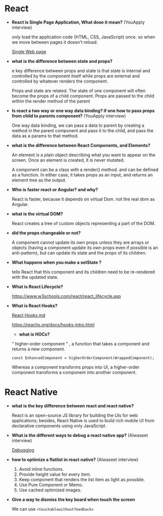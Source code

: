 # React

- **React is Single Page Application, What dose it mean?** (YouApply interview)

  only load the application code (HTML, CSS, JavaScript) once. so when we move between pages it doesn't reload.

  [Single Web page](https://www.youtube.com/watch?v=Kg0Q_YaQ3Gk&t=318s)

- **what is the difference between state and props?**

  e key difference between props and state is that state is internal and controlled by the component itself while props are external and controlled by whatever renders the component.

  Props and state are related. The state of one component will often become the props of a child component. Props are passed to the child within the render method of the parent

- **Is react a two way or one way data binding? if one how to pass props from child to parents component?** (YouApply interview)

  One way data binding, we can pass a data to parent by creating a method in the parent component and pass it to the child, and pass the data as a params to that method.

- **what is the difference between React Components, and Elements?**

  An element is a plain object describing what you want to appear on the screen. Once an element is created, it is never mutated.

  A component can be a class with a render() method. and can be defined as a function. In either case, it takes props as an input, and returns an element tree as the output.

- **Who is faster react or Angular? and why?**

  React is faster, because it depends on virtual Dom. not the real dom as Angular.

- **what is the virtual DOM?**

  React creates a tree of custom objects representing a part of the DOM.

- **did the props changeable or not?**

  A component cannot update its own props unless they are arrays or objects (having a component update its own props even if possible is an anti-pattern), but can update its state and the props of its children.

- **What happens when you make a setState ?**

  tells React that this component and its children need to be re-rendered with the updated state.

- **What is React Lifecycle?**

  https://www.w3schools.com/react/react_lifecycle.asp

- **What is React Hooks?**

  [React Hooks md](/img/react%20hooks/React-Hooks.md)

  https://reactjs.org/docs/hooks-intro.html

  - **what is HOCs?**

  " higher-order component " , a function that takes a component and returns a new component.

  `const EnhancedComponent = higherOrderComponent(WrappedComponent);`

  Whereas a component transforms props into UI, a higher-order component transforms a component into another component.

# React Native

- **what is the key difference between react and react native?**

  React is an open-source JS library for building the UIs for web applications; besides, React Native is used to build rich mobile UI from declarative components using only JavaScript.

- **What is the different ways to debug a react native app?** (Alwaseet interview)

  [Debugging](https://reactnative.dev/docs/debugging#:~:text=Select%20Tools%20%E2%86%92%20Developer%20Tools,for%20a%20better%20debugging%20experience)

- **how to optimize a flatlist in react native?** (Alwaseet interview)

  1. Avoid inline functions.
  2. Provide height value for every item.
  3. Keep component that renders the list item as light as possible.
  4. Use Pure Component or Memo.
  5. Use cached optimized images.

- **Give a way to dismiss the key board when touch the screen**

  We can use `<touchablewithoutfeedback>`